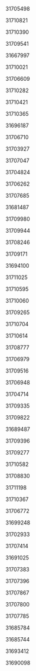 31705498

31710821

31710390

31709541

31667997

31710021

31706609

31710282

31710421

31710365

31696187

31706710

31703927

31707047

31704824

31706262

31707685

31681487

31709980

31709944

31708246

31709171

31694100

31711025

31710595

31710060

31709265

31710704

31710614

31708777

31706979

31709516

31706948

31704714

31709335

31709822

31689487

31709396

31709277

31710582

31708830

31711198

31710367

31706772

31699248

31702933

31707414

31691025

31707383

31707396

31707867

31707800

31707785

31685784

31685744

31693412

31690098

